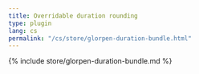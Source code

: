 ```yaml
---
title: Overridable duration rounding
type: plugin
lang: cs
permalink: "/cs/store/glorpen-duration-bundle.html"
---
```


{% include store/glorpen-duration-bundle.md %}
